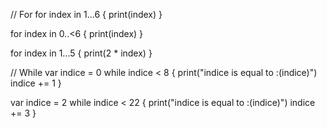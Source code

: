 
// For
for index in 1...6 {
    print(index)
}

for index in 0..<6 {
    print(index)
}

for index in 1...5 {
    print(2 * index)
}

// While
var indice = 0
while indice < 8 {
    print("indice is equal to :\(indice)")
    indice += 1
}

var indice = 2
while indice < 22 {
    print("indice is equal to :\(indice)")
    indice += 3
}




